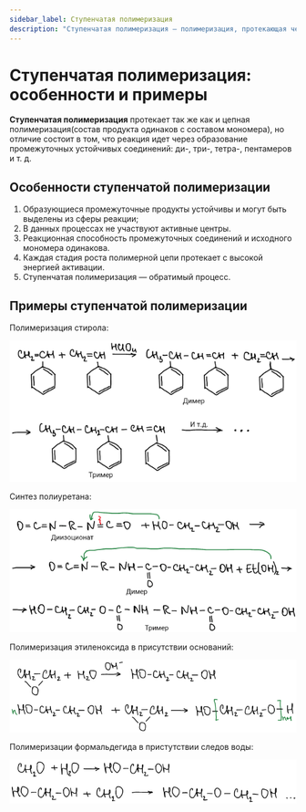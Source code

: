 ```yaml
---
sidebar_label: Ступенчатая полимеризация
description: "Ступенчатая полимеризация — полимеризация, протекающая через образование промежуточных устойчивых соединений: ди-, три-, тетра-, пентамеров и т. д. Особенности и примеры ступенчатой полимеризации."
---
```

# Ступенчатая полимеризация: особенности и примеры

**Ступенчатая полимеризация** протекает так же как и цепная полимеризация(состав продукта одинаков с составом мономера), но отличие состоит в том, что реакция идет через образование промежуточных устойчивых соединений: ди-, три-, тетра-, пентамеров и т. д.

## Особенности ступенчатой полимеризации

1. Образующиеся промежуточные продукты устойчивы и могут быть выделены из сферы реакции;
2. В данных процессах не участвуют активные центры.
3. Реакционная способность промежуточных соединений и исходного мономера одинакова.
4. Каждая стадия роста полимерной цепи протекает с высокой энергией активации.
5. Ступенчатая полимеризация — обратимый процесс.

## Примеры ступенчатой полимеризации

Полимеризация стирола:

![](images/stupenchataya-polimerizaciya/step_clip_image001.png)

Синтез полиуретана:

![](images/stupenchataya-polimerizaciya/step_clip_image001_0000.png)

Полимеризация этиленоксида в присутствии оснований:

![](images/stupenchataya-polimerizaciya/step_clip_image001_0001.png)

Полимеризации формальдегида в пристутствии следов воды:

![](images/stupenchataya-polimerizaciya/step_clip_image001_0002.png)

